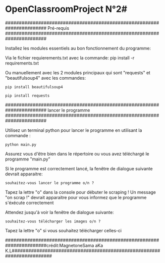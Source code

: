 # OpenClassroomProject N°2#

#######################################################################
				Pré-requis
#######################################################################

Installez les modules essentiels au bon fonctionnement du programme:

Via le fichier requierements.txt avec la commande: 
     pip install -r requirements.txt

Ou manuellement avec les 2 modules principaux qui sont "requests" et "beautifulsoup4" avec les commandes:

	pip install beautifulsoup4

	pip install requests


#######################################################################
			lancer le programme
#######################################################################

	
Utilisez un terminal python pour lancer le programme en utilisant la commande :

	python main.py

Assurez vous d'être bien dans le répertoire ou vous avez téléchargé le programme "main.py"

Si le programme est correctement lancé, la fenêtre de dialogue suivante devrait apparaitre:

	souhaitez-vous lancer le programme o/n ?

Tapez la lettre "o" dans la console pour débuter le scraping ! Un message "on scrap !" devrait apparaitre pour vous informez que le programme s'éxécute correctement

Attendez jusqu'à voir la fenêtre de dialogue suivante:

	souhaitez-vous télécharger les images o/n ?

Tapez la lettre "o" si vous souhaitez télécharger celles-ci
 


#######################################################################crédit:MagnetoneSama aKa K.L#######################################################################

			


  
